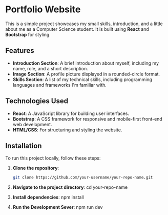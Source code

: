 # Portfolio Website

This is a simple project showcases my small skills, introduction, and a little about me as a Computer Science student. It is built using **React** and **Bootstrap** for styling.

## Features

- **Introduction Section**: A brief introduction about myself, including my name, role, and a short description.
- **Image Section**: A profile picture displayed in a rounded-circle format.
- **Skills Section**: A list of my technical skills, including programming languages and frameworks I'm familiar with.

## Technologies Used

- **React**: A JavaScript library for building user interfaces.
- **Bootstrap**: A CSS framework for responsive and mobile-first front-end web development.
- **HTML/CSS**: For structuring and styling the website.

## Installation

To run this project locally, follow these steps:

1. **Clone the repository**:
   ```bash
   git clone https://github.com/your-username/your-repo-name.git

2. **Navigate to the project directory**:
    cd your-repo-name

3. **Install dependencies**:
    npm install

4. **Run the Development Sever**:
    npm run dev